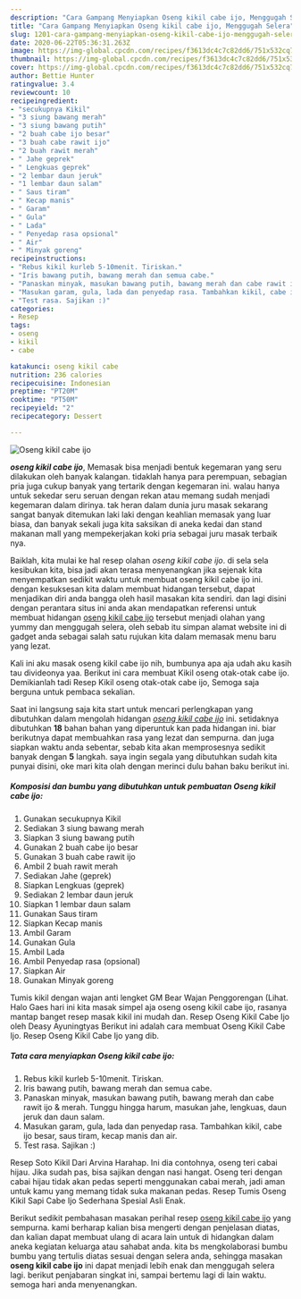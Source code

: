 ```yaml
---
description: "Cara Gampang Menyiapkan Oseng kikil cabe ijo, Menggugah Selera"
title: "Cara Gampang Menyiapkan Oseng kikil cabe ijo, Menggugah Selera"
slug: 1201-cara-gampang-menyiapkan-oseng-kikil-cabe-ijo-menggugah-selera
date: 2020-06-22T05:36:31.263Z
image: https://img-global.cpcdn.com/recipes/f3613dc4c7c82dd6/751x532cq70/oseng-kikil-cabe-ijo-foto-resep-utama.jpg
thumbnail: https://img-global.cpcdn.com/recipes/f3613dc4c7c82dd6/751x532cq70/oseng-kikil-cabe-ijo-foto-resep-utama.jpg
cover: https://img-global.cpcdn.com/recipes/f3613dc4c7c82dd6/751x532cq70/oseng-kikil-cabe-ijo-foto-resep-utama.jpg
author: Bettie Hunter
ratingvalue: 3.4
reviewcount: 10
recipeingredient:
- "secukupnya Kikil"
- "3 siung bawang merah"
- "3 siung bawang putih"
- "2 buah cabe ijo besar"
- "3 buah cabe rawit ijo"
- "2 buah rawit merah"
- " Jahe geprek"
- " Lengkuas geprek"
- "2 lembar daun jeruk"
- "1 lembar daun salam"
- " Saus tiram"
- " Kecap manis"
- " Garam"
- " Gula"
- " Lada"
- " Penyedap rasa opsional"
- " Air"
- " Minyak goreng"
recipeinstructions:
- "Rebus kikil kurleb 5-10menit. Tiriskan."
- "Iris bawang putih, bawang merah dan semua cabe."
- "Panaskan minyak, masukan bawang putih, bawang merah dan cabe rawit ijo &amp; merah. Tunggu hingga harum, masukan jahe, lengkuas, daun jeruk dan daun salam."
- "Masukan garam, gula, lada dan penyedap rasa. Tambahkan kikil, cabe ijo besar, saus tiram, kecap manis dan air."
- "Test rasa. Sajikan :)"
categories:
- Resep
tags:
- oseng
- kikil
- cabe

katakunci: oseng kikil cabe 
nutrition: 236 calories
recipecuisine: Indonesian
preptime: "PT20M"
cooktime: "PT50M"
recipeyield: "2"
recipecategory: Dessert

---
```



![Oseng kikil cabe ijo](https://img-global.cpcdn.com/recipes/f3613dc4c7c82dd6/751x532cq70/oseng-kikil-cabe-ijo-foto-resep-utama.jpg)

<b><i>oseng kikil cabe ijo</i></b>, Memasak bisa menjadi bentuk kegemaran yang seru dilakukan oleh banyak kalangan. tidaklah hanya para perempuan, sebagian pria juga cukup banyak yang tertarik dengan kegemaran ini. walau hanya untuk sekedar seru seruan dengan rekan atau memang sudah menjadi kegemaran dalam dirinya. tak heran dalam dunia juru masak sekarang sangat banyak ditemukan laki laki dengan keahlian memasak yang luar biasa, dan banyak sekali juga kita saksikan di aneka kedai dan stand makanan mall yang mempekerjakan koki pria sebagai juru masak terbaik nya.

Baiklah, kita mulai ke hal resep olahan <i>oseng kikil cabe ijo</i>. di sela sela kesibukan kita, bisa jadi akan terasa menyenangkan jika sejenak kita menyempatkan sedikit waktu untuk membuat oseng kikil cabe ijo ini. dengan kesuksesan kita dalam membuat hidangan tersebut, dapat menjadikan diri anda bangga oleh hasil masakan kita sendiri. dan lagi disini dengan perantara situs ini anda akan mendapatkan referensi untuk membuat hidangan <u>oseng kikil cabe ijo</u> tersebut menjadi olahan yang yummy dan menggugah selera, oleh sebab itu simpan alamat website ini di gadget anda sebagai salah satu rujukan kita dalam memasak menu baru yang lezat.

Kali ini aku masak oseng kikil cabe ijo nih, bumbunya apa aja udah aku kasih tau divideonya yaa. Berikut ini cara membuat Kikil oseng otak-otak cabe ijo. Demikianlah tadi Resep Kikil oseng otak-otak cabe ijo, Semoga saja berguna untuk pembaca sekalian.


Saat ini langsung saja kita start untuk mencari perlengkapan yang dibutuhkan dalam mengolah hidangan <u><i>oseng kikil cabe ijo</i></u> ini. setidaknya dibutuhkan <b>18</b> bahan bahan yang diperuntuk kan pada hidangan ini. biar berikutnya dapat membuahkan rasa yang lezat dan sempurna. dan juga siapkan waktu anda sebentar, sebab kita akan memprosesnya sedikit banyak dengan <b>5</b> langkah. saya ingin segala yang dibutuhkan sudah kita punyai disini, oke mari kita olah dengan merinci dulu bahan baku berikut ini.

<!--inarticleads1-->

##### Komposisi dan bumbu yang dibutuhkan untuk pembuatan Oseng kikil cabe ijo:

1. Gunakan secukupnya Kikil
1. Sediakan 3 siung bawang merah
1. Siapkan 3 siung bawang putih
1. Gunakan 2 buah cabe ijo besar
1. Gunakan 3 buah cabe rawit ijo
1. Ambil 2 buah rawit merah
1. Sediakan  Jahe (geprek)
1. Siapkan  Lengkuas (geprek)
1. Sediakan 2 lembar daun jeruk
1. Siapkan 1 lembar daun salam
1. Gunakan  Saus tiram
1. Siapkan  Kecap manis
1. Ambil  Garam
1. Gunakan  Gula
1. Ambil  Lada
1. Ambil  Penyedap rasa (opsional)
1. Siapkan  Air
1. Gunakan  Minyak goreng


Tumis kikil dengan wajan anti lengket GM Bear Wajan Penggorengan (Lihat. Halo Gaes hari ini kita masak simpel aja oseng oseng kikil cabe ijo, rasanya mantap banget resep masak kikil ini mudah dan. Resep Oseng Kikil Cabe Ijo oleh Deasy Ayuningtyas Berikut ini adalah cara membuat Oseng Kikil Cabe Ijo. Resep Oseng Kikil Cabe Ijo yang dib. 

<!--inarticleads2-->

##### Tata cara menyiapkan Oseng kikil cabe ijo:

1. Rebus kikil kurleb 5-10menit. Tiriskan.
1. Iris bawang putih, bawang merah dan semua cabe.
1. Panaskan minyak, masukan bawang putih, bawang merah dan cabe rawit ijo &amp; merah. Tunggu hingga harum, masukan jahe, lengkuas, daun jeruk dan daun salam.
1. Masukan garam, gula, lada dan penyedap rasa. Tambahkan kikil, cabe ijo besar, saus tiram, kecap manis dan air.
1. Test rasa. Sajikan :)


Resep Soto Kikil Dari Arvina Harahap. Ini dia contohnya, oseng teri cabai hijau. Jika sudah pas, bisa sajikan dengan nasi hangat. Oseng teri dengan cabai hijau tidak akan pedas seperti menggunakan cabai merah, jadi aman untuk kamu yang memang tidak suka makanan pedas. Resep Tumis Oseng Kikil Sapi Cabe Ijo Sederhana Spesial Asli Enak. 

Berikut sedikit pembahasan masakan perihal resep <u>oseng kikil cabe ijo</u> yang sempurna. kami berharap kalian bisa mengerti dengan penjelasan diatas, dan kalian dapat membuat ulang di acara lain untuk di hidangkan dalam aneka kegiatan keluarga atau sahabat anda. kita bs mengkolaborasi bumbu bumbu yang tertulis diatas sesuai dengan selera anda, sehingga masakan <b>oseng kikil cabe ijo</b> ini dapat menjadi lebih enak dan menggugah selera lagi. berikut penjabaran singkat ini, sampai bertemu lagi di lain waktu. semoga hari anda menyenangkan.
